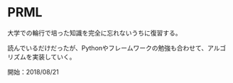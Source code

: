 # PRML
大学での輪行で培った知識を完全に忘れないうちに復習する。

読んでいるだけだったが、Pythonやフレームワークの勉強も合わせて、アルゴリズムを実装していく。

開始：2018/08/21
